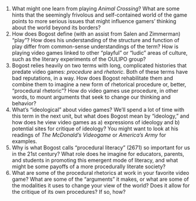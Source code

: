 1. What might one learn from playing *Animal Crossing*? What are some hints that the seemingly frivolous and self-contained world of the game points to more serious issues that might influence gamers’ thinking about the world beyond its borders?
2. How does Bogost define (with an assist from Salen and Zimmerman) “play”? How does his understanding of the structure and function of play differ from common-sense understandings of the term? How is playing video games linked to other “playful” or “ludic” areas of culture, such as the literary experiments of the OULIPO group?
3. Bogost relies heavily on two terms with long, complicated histories that predate video games: *procedure* and *rhetoric*. Both of these terms have bad reputations, in a way. How does Bogost rehabilitate them and combine them to imagine a new form of rhetorical procedure or, better, “procedural rhetoric”? How do video games use procedure, in other words, to mount arguments that seek to change our thinking and behavior?
4. What’s “ideological” about video games? We’ll spend a lot of time with this term in the next unit, but what does Bogost mean by “ideology,” and how does he view video games as a) expressions of ideology and b) potential sites for critique of ideology? You might want to look at his readings of *The McDonald’s Videogame* or *America’s Army* for examples.
5. Why is what Bogost calls “procedural literacy” (2671) so important for us in the 21st century? What role does he imagine for educators, parents, and students in promoting this emergent mode of literacy, and what might be some payoffs of a more procedurally literate society?
6. What are some of the procedural rhetorics at work in your favorite video game? What are some of the “arguments” it makes, or what are some of the modalities it uses to change your view of the world? Does it allow for the critique of its own procedures? If so, how?
